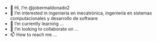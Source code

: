 - 👋 Hi, I’m @jobermaldonado2
- 👀 I’m interested in ingeniería en mecatrónica, ingeniería en sistemas computacionales y desarrollo de software 
- 🌱 I’m currently learning ...
- 💞️ I’m looking to collaborate on ...
- 📫 How to reach me ...

<!---
jobermaldonado2/jobermaldonado2 is a ✨ special ✨ repository because its `README.md` (this file) appears on your GitHub profile.
You can click the Preview link to take a look at your changes.
--->

